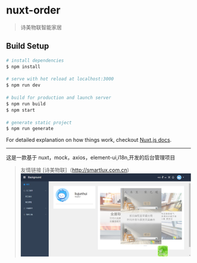 # nuxt-order

> 诗美物联智能家居

## Build Setup

``` bash
# install dependencies
$ npm install

# serve with hot reload at localhost:3000
$ npm run dev

# build for production and launch server
$ npm run build
$ npm start

# generate static project
$ npm run generate
```

For detailed explanation on how things work, checkout [Nuxt.js docs](https://nuxtjs.org).
****
这是一款基于 nuxt，mock，axios，element-ui,i18n,开发的后台管理项目

>友情链接 [诗美物联]（http://smartlux.com.cn)
![Image text](./static/jietu.png)
